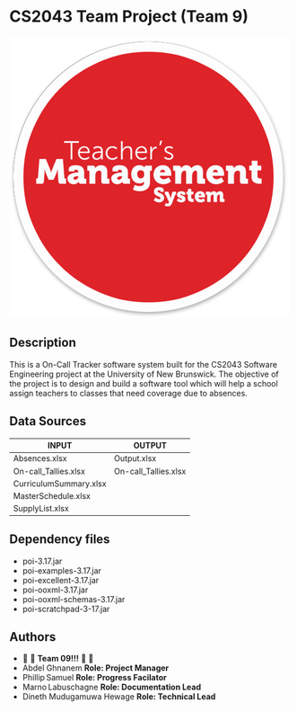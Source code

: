 # CS2043 Team Project (Team 9)
![ScreenShot](main.png)

## Description

This is a On-Call Tracker software system built for the CS2043 Software Engineering project at the University of New Brunswick.
The objective of  the project is to design and build a software tool which will help a school assign teachers to classes that need coverage due to absences.

## Data Sources

|    **INPUT**            | **OUTPUT**              |
|-------------------------|-------------------------|
| Absences.xlsx           | Output.xlsx             |
| On-call_Tallies.xlsx    | On-call_Tallies.xlsx    |
| CurriculumSummary.xlsx  |                         |
| MasterSchedule.xlsx     |                         |
| SupplyList.xlsx         |                         |

## Dependency files
- poi-3.17.jar
- poi-examples-3.17.jar
- poi-excellent-3.17.jar
- poi-ooxml-3.17.jar
- poi-ooxml-schemas-3.17.jar
- poi-scratchpad-3-17.jar

## Authors

- :raised_hands: :raised_hands: **Team 09!!!** :raised_hands: :raised_hands:
- Abdel Ghnanem  **Role: Project Manager**
- Phillip Samuel **Role: Progress Facilator**
- Marno Labuschagne **Role: Documentation Lead**
- Dineth Mudugamuwa Hewage **Role: Technical Lead**
